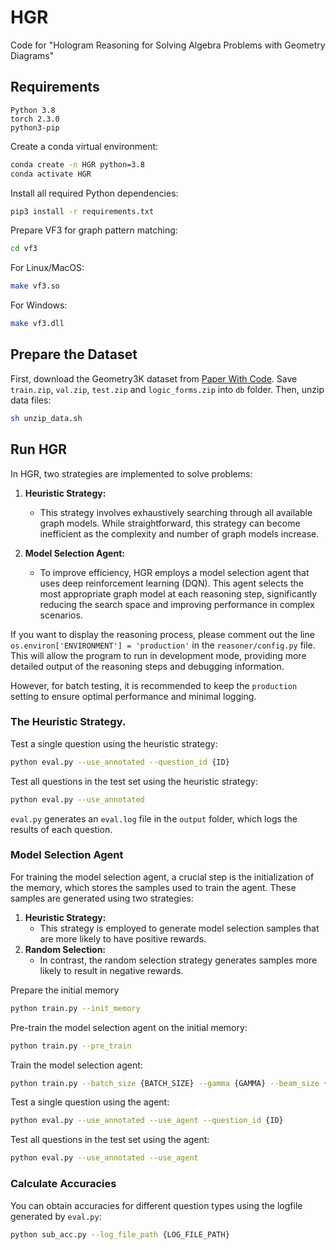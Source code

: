 # HGR
Code for "Hologram Reasoning for Solving Algebra Problems with Geometry Diagrams"

## Requirements
``````
Python 3.8
torch 2.3.0
python3-pip
``````

Create a conda virtual environment:

```bash
conda create -n HGR python=3.8
conda activate HGR
```

Install all required Python dependencies:

```bash
pip3 install -r requirements.txt
```

Prepare VF3 for graph pattern matching:
```bash
cd vf3
```

For Linux/MacOS:
```bash
make vf3.so
```

For Windows:
```bash
make vf3.dll
```

## Prepare the Dataset
First, download the Geometry3K dataset from [Paper With Code](https://paperswithcode.com/). Save `train.zip`, `val.zip`, `test.zip` and `logic_forms.zip` into `db` folder. Then, unzip data files:

```bash
sh unzip_data.sh
```

## Run HGR
In HGR, two strategies are implemented to solve problems:

1. **Heuristic Strategy:**
   - This strategy involves exhaustively searching through all available graph models. While straightforward, this strategy can become inefficient as the complexity and number of graph models increase.

2. **Model Selection Agent:**
   - To improve efficiency, HGR employs a model selection agent that uses deep reinforcement learning (DQN). This agent selects the most appropriate graph model at each reasoning step, significantly reducing the search space and improving performance in complex scenarios.

If you want to display the reasoning process, please comment out the line `os.environ['ENVIRONMENT'] = 'production'` in the `reasoner/config.py` file. This will allow the program to run in development mode, providing more detailed output of the reasoning steps and debugging information.

However, for batch testing, it is recommended to keep the `production` setting to ensure optimal performance and minimal logging.

### The Heuristic Strategy.

Test a single question using the heuristic strategy:

```bash
python eval.py --use_annotated --question_id {ID}
```

Test all questions in the test set using the heuristic strategy:

```bash
python eval.py --use_annotated
```
`eval.py` generates an `eval.log` file in the `output` folder, which logs the results of each question.

### Model Selection Agent

For training the model selection agent, a crucial step is the initialization of the memory, which stores the samples used to train the agent. These samples are generated using two strategies:

1. **Heuristic Strategy:**
   - This strategy is employed to generate model selection samples that are more likely to have positive rewards.
2. **Random Selection:**
   - In contrast, the random selection strategy generates samples more likely to result in negative rewards.

Prepare the initial memory
```bash
python train.py --init_memory
```
Pre-train the model selection agent on the initial memory:
```bash
python train.py --pre_train
```
Train the model selection agent:
```bash 
python train.py --batch_size {BATCH_SIZE} --gamma {GAMMA} --beam_size {BEAM_SIZE} --lr {LR}
```
Test a single question using the agent:
```bash
python eval.py --use_annotated --use_agent --question_id {ID}
```
Test all questions in the test set using the agent:
```bash
python eval.py --use_annotated --use_agent
```

### Calculate Accuracies

You can obtain accuracies for different question types using the logfile generated by `eval.py`:
```bash
python sub_acc.py --log_file_path {LOG_FILE_PATH}
```